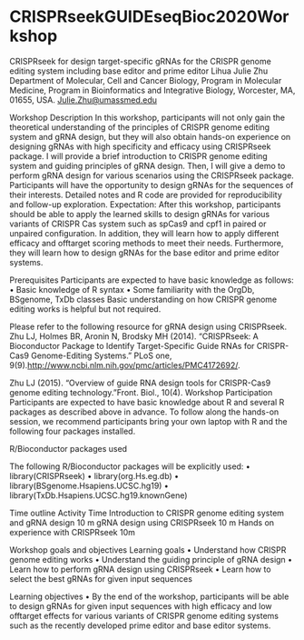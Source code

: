 # CRISPRseekGUIDEseqBioc2020Workshop

CRISPRseek for design target-specific gRNAs for the CRISPR genome editing system including base editor and prime editor 
Lihua Julie Zhu
Department of Molecular, Cell and Cancer Biology, Program in Molecular Medicine, Program in Bioinformatics and Integrative Biology, Worcester, MA, 01655, USA.
Julie.Zhu@umassmed.edu

Workshop Description
In this workshop, participants will not only gain the theoretical understanding of the principles of CRISPR genome editing system and gRNA design, but they will also obtain hands-on experience on designing gRNAs with high specificity and efficacy using CRISPRseek package. 
I will provide a brief introduction to CRISPR genome editing system and guiding principles of gRNA design. Then, I will give a demo to perform gRNA design for various scenarios using the CRISPRseek package. Participants will have the opportunity to design gRNAs for the sequences of their interests. Detailed notes and R code are provided for reproducibility and follow-up exploration. 
Expectation: After this workshop, participants should be able to apply the learned skills to design gRNAs for various variants of CRISPR Cas system such as spCas9 and cpf1 in paired or unpaired configuration. In addition, they will learn how to apply different efficacy and offtarget scoring methods to meet their needs. Furthermore, they will learn how to design gRNAs for the base editor and prime editor systems.

Prerequisites
Participants are expected to have basic knowledge as follows:
•	Basic knowledge of R syntax
•	Some familiarity with the OrgDb, BSgenome, TxDb classes
Basic understanding on how CRISPR genome editing works is helpful but not required.

Please refer to the following resource for gRNA design using CRISPRseek.
Zhu LJ, Holmes BR, Aronin N, Brodsky MH (2014). “CRISPRseek: A Bioconductor Package to Identify Target-Specific Guide RNAs for CRISPR-Cas9 Genome-Editing Systems.” PLoS one, 9(9).http://www.ncbi.nlm.nih.gov/pmc/articles/PMC4172692/. 

Zhu LJ (2015). “Overview of guide RNA design tools for CRISPR-Cas9 genome editing technology.”Front. Biol., 10(4).
Workshop Participation
Participants are expected to have basic knowledge about R and several R packages as described above in advance. To follow along the hands-on session, we recommend participants bring your own laptop with R and the following four packages installed.

R/Bioconductor packages used

The following R/Bioconductor packages will be explicitly used:
•	library(CRISPRseek)
•	library(org.Hs.eg.db)
•	library(BSgenome.Hsapiens.UCSC.hg19)
•	library(TxDb.Hsapiens.UCSC.hg19.knownGene)

Time outline
Activity	Time
Introduction to CRISPR genome editing system and gRNA design	10 m
gRNA design using CRISPRseek	10 m
Hands on experience with CRISPRseek	10m

Workshop goals and objectives
Learning goals
•	Understand how CRISPR genome editing works
•	Understand the guiding principle of gRNA design
•	Learn how to perform gRNA design using CRISPRseek
•	Learn how to select the best gRNAs for given input sequences

Learning objectives
•	By the end of the workshop, participants will be able to design gRNAs for given input sequences with high efficacy and low offtarget effects for various variants of CRISPR genome editing systems such as the recently developed prime editor and base editor systems.
